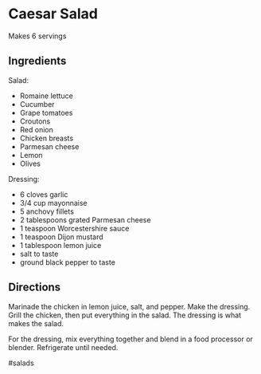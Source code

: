 # Caesar Salad

Makes 6 servings

## Ingredients

Salad:
* Romaine lettuce
* Cucumber
* Grape tomatoes
* Croutons
* Red onion
* Chicken breasts
* Parmesan cheese
* Lemon
* Olives

Dressing:
* 6 cloves garlic
* 3/4 cup mayonnaise
* 5 anchovy fillets
* 2 tablespoons grated Parmesan cheese
* 1 teaspoon Worcestershire sauce
* 1 teaspoon Dijon mustard
* 1 tablespoon lemon juice
* salt to taste
* ground black pepper to taste

## Directions

Marinade the chicken in lemon juice, salt, and pepper.  Make the dressing.  Grill the chicken, then put everything in the salad.  The dressing is what makes the salad.

For the dressing, mix everything together and blend in a food processor or blender.  Refrigerate until needed.

#salads
